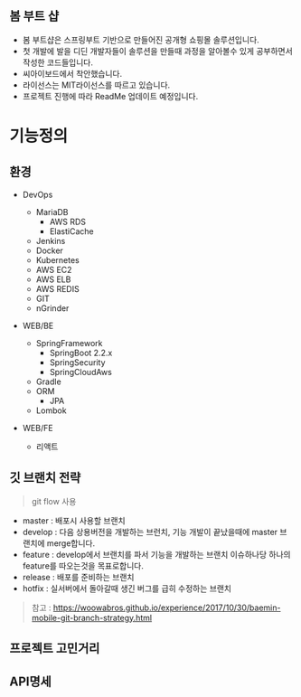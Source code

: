 ## 봄 부트 샵
- 봄 부트샵은 스프링부트 기반으로 만들어진 공개형 쇼핑몰 솔루션입니다.
- 첫 개발에 발을 디딘 개발자들이 솔루션을 만들때 과정을 알아볼수 있게 공부하면서 작성한 코드들입니다.
- 씨아이보드에서 착안했습니다.
- 라이선스는 MIT라이선스를 따르고 있습니다.
- 프로젝트 진행에 따라 ReadMe 업데이트 예정입니다.

# 기능정의


## 환경
- DevOps
    - MariaDB
        - AWS RDS
        - ElastiCache
    - Jenkins
    - Docker
    - Kubernetes
    - AWS EC2
    - AWS ELB
    - AWS REDIS
    - GIT
    - nGrinder
- WEB/BE
    - SpringFramework
        - SpringBoot 2.2.x
        - SpringSecurity
        - SpringCloudAws
    - Gradle    
    - ORM
        - JPA
    - Lombok
   
- WEB/FE
    - 리액트
    
    
## 깃 브랜치 전략

>git flow 사용

- master : 배포시 사용할 브랜치
- develop : 다음 상용버전을 개발하는 브런치, 기능 개발이 끝났을때에 master 브랜치에 merge합니다.
- feature : develop에서 브랜치를 파서 기능을 개발하는 브랜치 이슈하나당 하나의 feature를 따오는것을 목표로합니다.
- release : 배포를 준비하는 브랜치
- hotfix : 실서버에서 돌아갈때 생긴 버그를 급히 수정하는 브랜치

> 참고 : https://woowabros.github.io/experience/2017/10/30/baemin-mobile-git-branch-strategy.html

## 프로젝트 고민거리

## API명세
